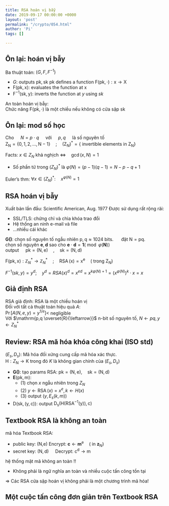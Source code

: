 ```yaml
---
title: RSA hoán vị bẫy
date: 2019-09-17 00:00:00 +0000
layout: 'post'
permalink: "/crypto/054.html"
author: 'Pi'
tags: []

---
```


## Ôn lại: hoán vị bẫy

Ba thuật toán: $\left(G, F, F^{-1}\right)$
- $G$: outputs $\mathrm{pk}, \mathrm{sk}$ $\mathrm{pk}$ defines a function $\mathrm{F}(\mathrm{pk}, \cdot) : \mathrm{x} \rightarrow \mathrm{X}$
- $\mathrm{F}(\mathrm{pk}, \mathrm{x}) :$ evaluates the function at $\mathrm{x}$
- $\mathrm{F}^{-1}(\mathrm{sk}, \mathrm{y}) :$ inverts the function at $y$ using $sk$

An toàn hoán vị bẫy:<br/>
Chức năng $\mathrm{F(pk, \cdot)}$ là một chiều nếu không có cửa sập $\mathrm{sk}$

## Ôn lại: mod số học

Cho $\quad N=p \cdot q \quad$ với $\quad p, q \quad$ là số nguyên tố<br/>
$\mathrm{Z}_{\mathrm{N}}=\{0,1,2, \ldots, \mathrm{N}-1\} \quad ; \quad\left(\mathrm{Z}_{\mathrm{N}}\right)^{*}=\left\{\text { invertible elements in } \mathrm{Z}_{\mathrm{N}}\right\}$

Facts: $x \in Z_{N}$ khả nghịch $\Leftrightarrow \quad \operatorname{gcd}(x, N)=1$
- Số phần tử trong $\left(Z_{N}\right)^{*}$ là $\varphi(N)=(p-1)(q-1)=N-p-q+1$

Euler’s	thm: $\forall x \in\left(Z_{N}\right)^{*} : \quad x^{\varphi(N)}=1$

## RSA hoán vị bẫy

Xuất bản lần đầu: Scientific American, Aug. 1977
Được sử dụng rất rộng rãi:
- SSL/TLS: chứng chỉ và chìa khóa trao đổi
- Hệ thống an ninh e-mail và file
- ...nhiều cái khác

$\mathbf{G( )}$: chọn số nguyên tố ngẫu nhiên $\mathrm{p}, \mathrm{q} \approx 1024$ bits. $\quad$ đặt $\mathrm{N}=\mathrm{pq}$.<br/>
chọn số nguyên $\mathbf{e}, \mathbf{d}$ sao cho $\mathbf{e} \cdot \mathbf{d}=\mathbf{1}(\bmod \varphi(\mathbf{N}))$<br/>
output $\quad \mathrm{p} \mathrm{k}=(\mathrm{N}, \mathrm{e}) \quad, \quad \mathrm{sk}=(\mathrm{N}, \mathrm{d})$

$\mathrm{F}(\mathrm{pk}, \mathrm{x}) : \mathbb{Z}_{N}^{*} \rightarrow \mathbb{Z}_{N}^{*} \quad ; \quad \operatorname{RSA}(\mathrm{x})=\mathrm{x}^{\mathrm{e}} \quad\left(\text { trong } \mathrm{Z}_{\mathrm{N}}\right)$

$F^{-1}(s k, y)=y^{d} ; \quad y^{d}=R S A(x)^{d}=x^{e d}=x^{k \varphi(N)+1}=\left(x^{\varphi(N)}\right)^{k} \cdot x=x$

## Giả định RSA

RSA giả định: RSA là một chiều hoán vị<br/>
Đối với tất cả thuật toán hiệu quả $A$:<br/>
$\operatorname{Pr}\left[A(N, e, y)=y^{1 / e}\right]<$ negligible<br/>
Với $\mathrm{p,q \overset{R}{\leftarrow}}$ n-bit số nguyên tố, $N \leftarrow p q, y \leftarrow Z_{N}^{*}$

## Review: RSA mã hóa khóa công khai (ISO std)

$\left(E_{s}, D_{s}\right)$: Mã hóa đối xứng cung cấp mã hóa xác thực.<br/>
$\mathrm{H} : Z_{\mathrm{N}} \rightarrow \mathrm{K}$ trong đó $K$ là không gian chính của $\left(E_{s}, D_{s}\right)$
- $\mathbf{G( )}$: tạo params RSA: $\mathrm{pk}=(\mathrm{N}, \mathrm{e}), \quad \mathrm{sk}=(\mathrm{N}, \mathrm{d})$
- $\mathbf{E}(\mathrm{pk}, \mathrm{m})$:
    - (1) chọn $x$ ngẫu nhiên trong $Z_N$
    - (2) $y \leftarrow \operatorname{RSA}(x)=x^{e}, k \leftarrow H(x)$
    - (3) output $\left(y, E_{s}(k, m)\right)$
- $\mathrm{D}(\mathrm{sk},(\mathrm{y}, \mathrm{c})) :$ output $\mathrm{D}_{\mathrm{s}}\left(\mathrm{H}\left(\mathrm{RSA}^{-1}(\mathrm{y})\right), \mathrm{c}\right)$

## Textbook RSA là không an toàn

mã hóa Textbook RSA:
- public key: (N,e) Encrypt: $\mathbf{c} \leftarrow \mathbf{m}^{\mathrm{e}} \quad\left(\text { in } \mathbf{z}_{\mathrm{N}}\right)$
- secret key: $(\mathrm{N}, \mathrm{d}) \quad$ Decrypt: $\mathrm{c}^{\mathrm{d}} \rightarrow \mathrm{m}$

hệ thống mật mã không an toàn !!
- Không phải là ngữ nghĩa an toàn và nhiều cuộc tấn công tồn tại<br/>

$\Rightarrow$ Các RSA cửa sập hoán vị không phải là một chương trình mã hóa!

## Một cuộc tấn công đơn giản trên Textbook	RSA